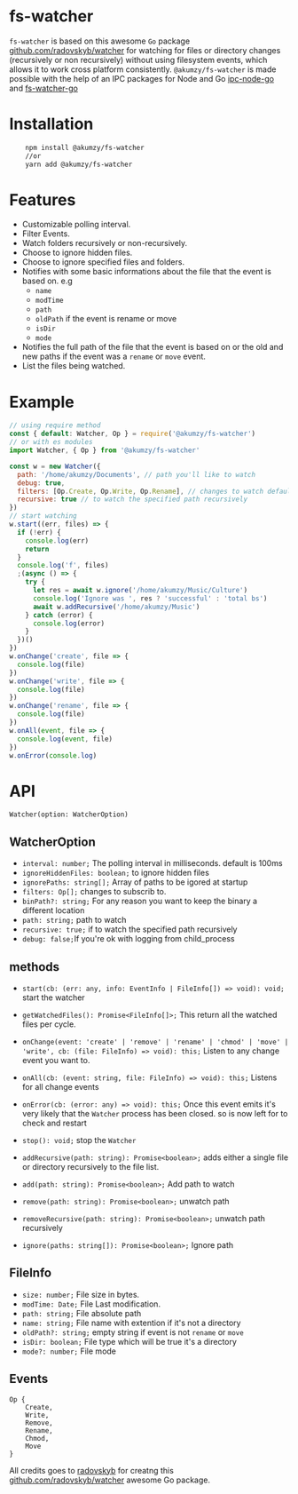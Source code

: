 # fs-watcher

`fs-watcher` is based on this awesome `Go` package [github.com/radovskyb/watcher](https://github.com/radovskyb/watcher) for watching for files or directory changes (recursively or non recursively) without using filesystem events, which allows it to work cross platform consistently.
`@akumzy/fs-watcher` is made possible with the help of an IPC packages for Node and Go [ipc-node-go](https://github.com/Akumzy/ipc-node) and [fs-watcher-go](https://github.com/Akumzy/fs-watcher-go/)

<!-- ## Why using `Go` package? -->
<!-- I started a project that has to do with monitoring and syncing user files, which I was developing with [Electron](https://github.com/electron/electron) to develop and since official Node fs.watch module was not that reliable I decided to use [chokidar](https://github.com/paulmillr/chokidar) it was very help at start but as time goes on started having some little challenges eg. no rename event that means you have to keep track of add/addDir and unlink/unlinkDir to determine if  -->

# Installation

```bash
    npm install @akumzy/fs-watcher
    //or
    yarn add @akumzy/fs-watcher

```

# Features

- Customizable polling interval.
- Filter Events.
- Watch folders recursively or non-recursively.
- Choose to ignore hidden files.
- Choose to ignore specified files and folders.
- Notifies with some basic informations about the file that the event is based on. e.g
  - `name`
  - `modTime`
  - `path`
  - `oldPath` if the event is rename or move
  - `isDir`
  - `mode`
- Notifies the full path of the file that the event is based on or the old and new paths if the event was a `rename` or `move` event.
- List the files being watched.

# Example

```js
// using require method
const { default: Watcher, Op } = require('@akumzy/fs-watcher')
// or with es modules
import Watcher, { Op } from '@akumzy/fs-watcher'

const w = new Watcher({
  path: '/home/akumzy/Documents', // path you'll like to watch
  debug: true,
  filters: [Op.Create, Op.Write, Op.Rename], // changes to watch default is all
  recursive: true // to watch the specified path recursively
})
// start watching
w.start((err, files) => {
  if (!err) {
    console.log(err)
    return
  }
  console.log('f', files)
  ;(async () => {
    try {
      let res = await w.ignore('/home/akumzy/Music/Culture')
      console.log('Ignore was ', res ? 'successful' : 'total bs')
      await w.addRecursive('/home/akumzy/Music')
    } catch (error) {
      console.log(error)
    }
  })()
})
w.onChange('create', file => {
  console.log(file)
})
w.onChange('write', file => {
  console.log(file)
})
w.onChange('rename', file => {
  console.log(file)
})
w.onAll(event, file => {
  console.log(event, file)
})
w.onError(console.log)
```

# API

`Watcher(option: WatcherOption)`

## WatcherOption

- `interval: number;` The polling interval in milliseconds. default is 100ms
- `ignoreHiddenFiles: boolean;` to ignore hidden files
- `ignorePaths: string[];` Array of paths to be igored at startup
- `filters: Op[];` changes to subscrib to.
- `binPath?: string;` For any reason you want to keep the binary a different location
- `path: string;` path to watch
- `recursive: true;` if to watch the specified path recursively
- `debug: false;`If you're ok with logging from child_process

## methods

- `start(cb: (err: any, info: EventInfo | FileInfo[]) => void): void;` start the watcher
- `getWatchedFiles(): Promise<FileInfo[]>;` This return all the watched files per cycle.

- `onChange(event: 'create' | 'remove' | 'rename' | 'chmod' | 'move' | 'write', cb: (file: FileInfo) => void): this;` Listen to any change event you want to.

- `onAll(cb: (event: string, file: FileInfo) => void): this;` Listens for all change events

- `onError(cb: (error: any) => void): this;` Once this event emits it's very likely that the `Watcher` process has been closed. so is now left for to check and restart

- `stop(): void;` stop the `Watcher`

- `addRecursive(path: string): Promise<boolean>;` adds either a single file or directory recursively to the file list.

- `add(path: string): Promise<boolean>;` Add path to watch

- `remove(path: string): Promise<boolean>;` unwatch path

- `removeRecursive(path: string): Promise<boolean>;` unwatch path recursively

- `ignore(paths: string[]): Promise<boolean>;` Ignore path

## FileInfo

- `size: number;` File size in bytes.
- `modTime: Date;` File Last modification.
- `path: string;` File absolute path
- `name: string;` File name with extention if it's not a directory
- `oldPath?: string;` empty string if event is not `rename` or `move`
- `isDir: boolean;` File type which will be true it's a directory
- `mode?: number;` File mode

## Events

    Op {
        Create,
        Write,
        Remove,
        Rename,
        Chmod,
        Move
    }

All credits goes to [radovskyb](https://github.com/radovskyb) for creatng this [github.com/radovskyb/watcher](https://github.com/radovskyb/watcher) awesome Go package.
